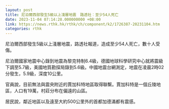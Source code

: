 ```yaml
---
layout: post
title: 尼泊爾西部發生5級以上淺層地震　路透社︰至少54人死亡
date: 2023-11-04 07:14:28.000000000 +08:00
link: https://news.rthk.hk/rthk/ch/component/k2/1726387-20231104.htm
categories: rthk
---
```


尼泊爾西部發生5級以上淺層地震，路透社報道，造成至少54人死亡，數十人受傷。

尼泊爾國家地震中心錄到地震為黎克特制6.4級，德國地球科學研究中心就將震級下調至5.7級，美國地質勘探局錄到5.6級。中國地震台網測定，地震在凌晨2時02分發生，5.9級，深度10公里。

官員說，目前無法與震央附近的賈加科特地區取得聯繫。賈加科特是一個丘陵地區，人口有19萬，村莊分布在偏遠的山區。

居民說，鄰近地區以及遠至大約500公里外的首都加德滿都有震感。
